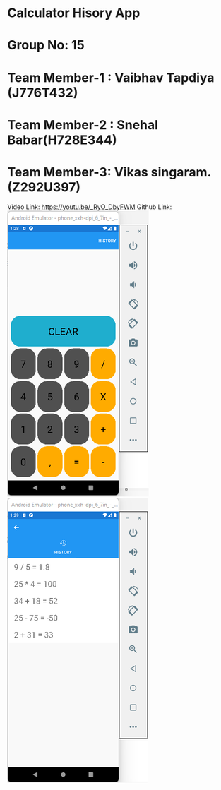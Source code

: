 
# Calculator Hisory App
# Group No: 15

# Team Member-1 : Vaibhav Tapdiya (J776T432)
# Team Member-2 : Snehal Babar(H728E344)
# Team Member-3: Vikas singaram. (Z292U397)
Video Link: https://youtu.be/_RyO_DbyFWM
Github Link: 
![alt text](images/Picture1.png "Calculator Main Page screenshot")
![alt text](images/Picture2.png "Calculator History Page screenshot")
